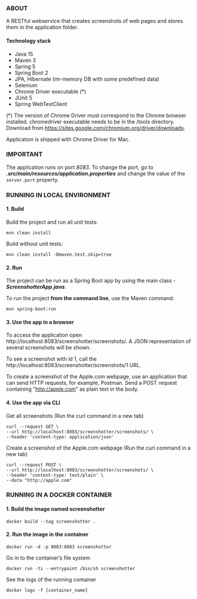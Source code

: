 ### ABOUT
A RESTful webservice that creates screenshots of web pages and stores them in the application folder.

#### Technology stack

- Java 15
- Maven 3
- Spring 5
- Spring Boot 2
- JPA, Hibernate (im-memory DB with some predefined data)
- Selenium
- Chrome Driver executable (*)
- JUnit 5
- Spring WebTestClient

(*) The version of Chrome Driver must correspond to the Chrome browser installed.
chromedriver executable needs to be in the /tools directory.
Download from https://sites.google.com/chromium.org/driver/downloads.

Application is shipped with Chrome Driver for Mac.

### IMPORTANT

The application runs on port *8083*.
To change the port, go to _**.src/main/resources/application.properties**_ and change the value of the ```server.port``` property.


### RUNNING IN LOCAL ENVIRONMENT

#### 1. Build

Build the project and run all unit tests:
```
mvn clean install
```

Build without unit tests:
```
mvn clean install -Dmaven.test.skip=true
```

#### 2. Run

The project can be run as a Spring Boot app by using the main class - _**ScreenshotterApp.java**_.

To run the project **from the command line**, use the Maven command:
```
mvn spring-boot:run
```

#### 3. Use the app in a browser

To access the application open http://localhost:8083/screenshotter/screenshots/. A JSON representation of several screenshots will be shown.
    
To see a screenshot with id 1, call the http://localhost:8083/screenshotter/screenshots/1 URL.

To create a screenshot of the Apple.com webpage, use an application that can send HTTP requests, for example, Postman.
Send a POST request containing "http://apple.com" as plain text in the body. 

#### 4. Use the app via CLI

Get all screenshots (Run the curl command in a new tab)
```
curl --request GET \
--url http://localhost:8083/screenshotter/screenshots/ \
--header 'content-type: application/json'
```

Create a screenshot of the Apple.com webpage (Run the curl command in a new tab)
```
curl --request POST \
--url http://localhost:8083/screenshotter/screenshots/ \
--header 'content-type: text/plain' \
--data "http://apple.com"
```

### RUNNING IN A DOCKER CONTAINER

#### 1. Build the image named screenshotter
```
docker build --tag screenshotter .
```

#### 2. Run the image in the container
```
docker run -d -p 8083:8083 screenshotter
```

Go in to the container’s file system
```
docker run -ti --entrypoint /bin/sh screenshotter
```

See the logs of the running container
```
docker logs -f [container_name]
```
